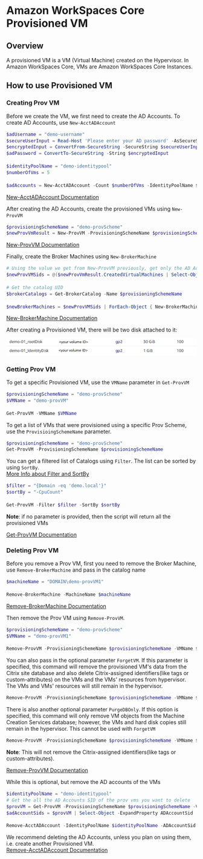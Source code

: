 # Amazon WorkSpaces Core Provisioned VM
## Overview
A provisioned VM is a VM (Virtual Machine) created on the Hypervisor. In Amazon WorkSpaces Core, VMs are Amazon WorkSpaces Core Instances. 

## How to use Provisioned VM
### Creating Prov VM
Before we create the VM, we first need to create the AD Accounts. To create AD Accounts, use `New-AcctADAccount`
```powershell
$adUsername = "demo-username"
$secureUserInput = Read-Host 'Please enter your AD password' -AsSecureString
$encryptedInput = ConvertFrom-SecureString -SecureString $secureUserInput
$adPassword = ConvertTo-SecureString -String $encryptedInput

$identityPoolName = "demo-identitypool"
$numberOfVms = 5

$adAccounts = New-AcctADAccount -Count $numberOfVms -IdentityPoolName $identityPoolName -ADUserName $adUsername -ADPassword $adPassword
```
[New-AcctADAccount Documentation](https://developer-docs.citrix.com/en-us/citrix-virtual-apps-desktops-sdk/current-release/adidentity/new-acctadaccount)

After creating the AD Accounts, create the provisioned VMs using `New-ProvVM`
```powershell
$provisioningSchemeName = "demo-provScheme"
$newProvVmResult = New-ProvVM -ProvisioningSchemeName $provisioningSchemeName -ADAccountName $adAccounts.SuccessfulAccounts.ADAccountName
```
[New-ProvVM Documentation](https://developer-docs.citrix.com/en-us/citrix-virtual-apps-desktops-sdk/current-release/machinecreation/new-provvm)


Finally, create the Broker Machines using `New-BrokerMachine`

```powershell
# Using the value we get from New-ProvVM previously, get only the AD Accout SID
$newProvVMSids = @($newProvVmResult.CreatedVirtualMachines | Select-Object ADAccountSid)

# Get the catalog UID
$brokerCatalogs = Get-BrokerCatalog -Name $provisioningSchemeName

$newBrokerMachines = $newProvVMSids | ForEach-Object { New-BrokerMachine -CatalogUid $brokerCatalogs[0].Uid -MachineName $_.ADAccountSid }
```

[New-BrokerMachine Documentation](https://developer-docs.citrix.com/en-us/citrix-virtual-apps-desktops-sdk/current-release/Broker/New-BrokerMachine.html)

After creating a Provisioned VM, there will be two disk attached to it:

<img src="../../images/AWS-disk.png" alt="os and id disk" width="600"/>

### Getting Prov VM
To get a specific Provisioned VM, use the `VMName` parameter in `Get-ProvVM`
```powershell
$provisioningSchemeName = "demo-provScheme"
$VMName = "demo-provVM"

Get-ProvVM -VMName $VMName
```

To get a list of VMs that were provisioned using a specific Prov Scheme, use the `ProvisioingSchemeName` parameter.
```powershell
$provisioningSchemeName = "demo-provScheme"
Get-ProvVM -ProvisioningSchemeName $provisioningSchemeName
```

You can get a filtered list of Catalogs using `Filter`. The list can be sorted by using `SortBy`. <br>
[More Info about Filter and SortBy](https://developer-docs.citrix.com/en-us/citrix-virtual-apps-desktops-sdk/current-release/machinecreation/about_prov_filtering)
```powershell
$filter = "{Domain -eq 'demo.local'}"
$sortBy = "-CpuCount"

Get-ProvVM -Filter $filter -SortBy $sortBy
```

**Note**: if no parameter is provided, then the script will return all the provisioned VMs

[Get-ProvVM Documentation](https://developer-docs.citrix.com/en-us/citrix-virtual-apps-desktops-sdk/current-release/machinecreation/get-provvm)

### Deleting Prov VM
Before you remove a Prov VM, first you need to remove the Broker Machine, use `Remove-BrokerMachine` and pass in the catalog name
```powershell
$machineName = "DOMAIN\demo-provVM1"

Remove-BrokerMachine -MachineName $machineName
```
[Remove-BrokerMachine Documentation](https://developer-docs.citrix.com/en-us/citrix-virtual-apps-desktops-sdk/current-release/broker/remove-brokermachine)

Then remove the Prov VM using `Remove-ProvVM`.
```powershell
$provisioningSchemeName = "demo-provScheme"
$VMName = "demo-provVM1"

Remove-ProvVM -ProvisioningSchemeName $provisioningSchemeName -VMName $VMName
```
You can also pass in the optional parameter `ForgetVM`. If this parameter is specified, this command will remove the provisioned VM's data from the Citrix site database and also delete Citrix-assigned identifiers(like tags or custom-attributes) on the VMs and the VMs' resources from hypervisor. The VMs and VMs' resources will still remain in the hypervisor.
```powershell
Remove-ProvVM -ProvisioningSchemeName $provisioningSchemeName -VMName $VMName -ForgetVM
```

There is also another optional parameter `PurgeDBOnly`. If this option is specified, this command will only remove VM objects from the Machine Creation Services database; however, the VMs and hard disk copies still remain in the hypervisor. This cannot be used with `ForgetVM`
```powershell
Remove-ProvVM -ProvisioningSchemeName $provisioningSchemeName -VMName $VMName -PurgeDBOnly
```
**Note**: This will not remove the Citrix-assigned identifiers(like tags or custom-attributes).

[Remove-ProvVM Documentation](https://developer-docs.citrix.com/en-us/citrix-virtual-apps-desktops-sdk/current-release/machinecreation/remove-provvm)

While this is optional, but remove the AD accounts of the VMs
```powershell
$identityPoolName = "demo-identitypool"
# Get the all the AD Accounts SID of the prov vms you want to delete
$provVM = Get-ProvVM -ProvisioningSchemeName $provisioningSchemeName -VMName $VMName
$adAccountSids = $provVM | Select-Object -ExpandProperty ADAccountSid

Remove-AcctADAccount -IdentityPoolName $identityPoolName -ADAccountSid $adAccountSids
```
We recommend deleting the AD Accounts, unless you plan on using them, i.e. create another Provisioned VM.<br>
[Remove-AcctADAccount Documentation](https://developer-docs.citrix.com/en-us/citrix-virtual-apps-desktops-sdk/current-release/adidentity/remove-acctadaccount)